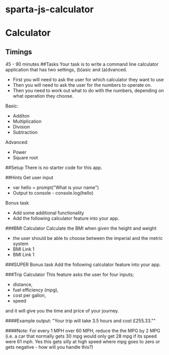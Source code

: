 # sparta-js-calculator
# Calculator

## Timings
45 - 90 minutes
##Tasks
Your task is to write a command line calculator application that has two settings, (b)asic and (a)dvanced.

* First you will need to ask the user for which calculator they want to use
* Then you will need to ask the user for the numbers to operate on.
* Then you need to work out what to do with the numbers, depending on what operation they choose.

Basic:

- Additon
- Multiplication
- Division
- Subtraction

Advanced:

- Power
- Square root

##Setup
There is no starter code for this app.

##Hints
Get user input 

- var hello = prompt("What is your name")
- Output to console - console.log(hello)

Bonus task 

- Add some additional functionality
- Add the following calculator feature into your app.

###BMI Calculator
Calculate the BMI when given the height and weight

- the user should be able to choose between the imperial and the metric system
- BMI Link 1
- BMI Link 1

###SUPER Bonus task
Add the following calculator feature into your app.

###Trip Calculator
This feature asks the user for four inputs; 

- distance,
- fuel efficiency (mpg),
- cost per gallon, 
- speed

and it will give you the time and price of your journey.

####Example output:
"Your trip will take 3.5 hours and cost £255.33.""

####Note:
For every 1 MPH over 60 MPH, reduce the the MPG by 2 MPG (i.e. a car that normally gets 30 mpg would only get 28 mpg if its speed were 61 mph. Yes this gets silly at high speed where mpg goes to zero or gets negative - how will you handle this?)